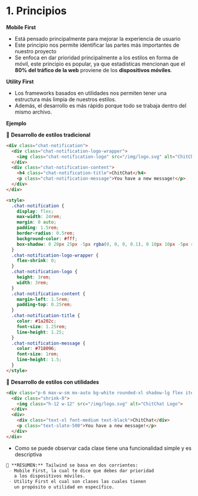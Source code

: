 # 1. Principios

**Mobile First**

* Está pensado principalmente para mejorar la experiencia de usuario
* Este principio nos permite identificar las partes más importantes de nuestro proyecto
* Se enfoca en dar prioridad principalmente a los estilos en forma de móvil, este principio es popular, ya que estadísticas mencionan que el **80% del tráfico de la web** proviene de los **dispositivos móviles**.

**Utility First**

* Los frameworks basados en utilidades nos permiten tener una estructura más limpia de nuestros estilos.
* Además, el desarrollo es más rápido porque todo se trabaja dentro del mismo archivo.

**Ejemplo**

🌚 **Desarrollo de estilos tradicional**

```html
<div class="chat-notification">
  <div class="chat-notification-logo-wrapper">
    <img class="chat-notification-logo" src="/img/logo.svg" alt="ChitChat Logo">
  </div>
  <div class="chat-notification-content">
    <h4 class="chat-notification-title">ChitChat</h4>
    <p class="chat-notification-message">You have a new message!</p>
  </div>
</div>

<style>
  .chat-notification {
    display: flex;
    max-width: 24rem;
    margin: 0 auto;
    padding: 1.5rem;
    border-radius: 0.5rem;
    background-color: #fff;
    box-shadow: 0 20px 25px -5px rgba(0, 0, 0, 0.1), 0 10px 10px -5px rgba(0, 0, 0, 0.04);
  }
  .chat-notification-logo-wrapper {
    flex-shrink: 0;
  }
  .chat-notification-logo {
    height: 3rem;
    width: 3rem;
  }
  .chat-notification-content {
    margin-left: 1.5rem;
    padding-top: 0.25rem;
  }
  .chat-notification-title {
    color: #1a202c;
    font-size: 1.25rem;
    line-height: 1.25;
  }
  .chat-notification-message {
    color: #718096;
    font-size: 1rem;
    line-height: 1.5;
  }
</style>
```

🌝 **Desarrollo de estilos con utilidades**

```html
<div class="p-6 max-w-sm mx-auto bg-white rounded-xl shadow-lg flex items-center space-x-4">
  <div class="shrink-0">
    <img class="h-12 w-12" src="/img/logo.svg" alt="ChitChat Logo">
  </div>
  <div>
    <div class="text-xl font-medium text-black">ChitChat</div>
    <p class="text-slate-500">You have a new message!</p>
  </div>
</div>
```

* Como se puede observar cada clase tiene una funcionalidad simple y es descriptiva

```md
📌 **RESUMEN:** Tailwind se basa en dos corrientes:
 - Mobile First, la cual te dice que debes dar prioridad 
   a los dispositivos móviles.
 - Utility First el cual son clases las cuales tienen 
   un propósito o utilidad en específico.
```

